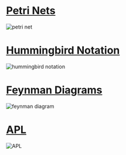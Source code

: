 
# [Petri Nets](https://en.wikipedia.org/wiki/Petri_net)

![petri net](https://upload.wikimedia.org/wikipedia/commons/d/d7/Animated_Petri_net_commons.gif)


# [Hummingbird Notation](http://www.hummingbirdnotation.com/)

![hummingbird notation](http://www.hummingbirdnotation.com/images/traditional-sample(small).png)


# [Feynman Diagrams](https://en.wikipedia.org/wiki/Petri_net)

![feynman diagram](https://upload.wikimedia.org/wikipedia/commons/1/1f/Feynmann_Diagram_Gluon_Radiation.svg)


# [APL](https://en.wikipedia.org/wiki/APL_(programming_language))

![APL](http://www.chilton.com/~jimw/a2ap1g1.gif)

